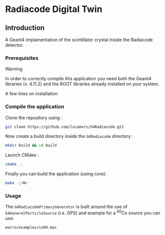 # Radiacode Digital Twin

## Introduction

A Geant4 implamentation of the scintillator crystal inside the Radiacode detector.

### Prerequisites

> [!WARNING]  
> In order to correctly compile this application you need both the Geant4 libraries (v. 4.11.2) and the ROOT libraries already installed on your system. 

A few lines on installation

### Compile the application

Clone the repository using :
```bash
git clone https://github.com/lucamors/G4Radiacode.git
```

Now create a build directory inside the ```G4Radiacode``` directory:

```bash
mkdir build && cd build
```

Launch CMake :
```bash
cmake ..
```

Finally you can build the application (using <N> core):
```bash
make -j<N>
```

### Usage

The ```G4RadiacodePrimaryGenerator``` is built around the use of ```G4GeneralParticleSource``` (i.e. GPS)
and example for a <sup>60</sup>Co source you can use:
```bash
macro/examples/co60.mac
```